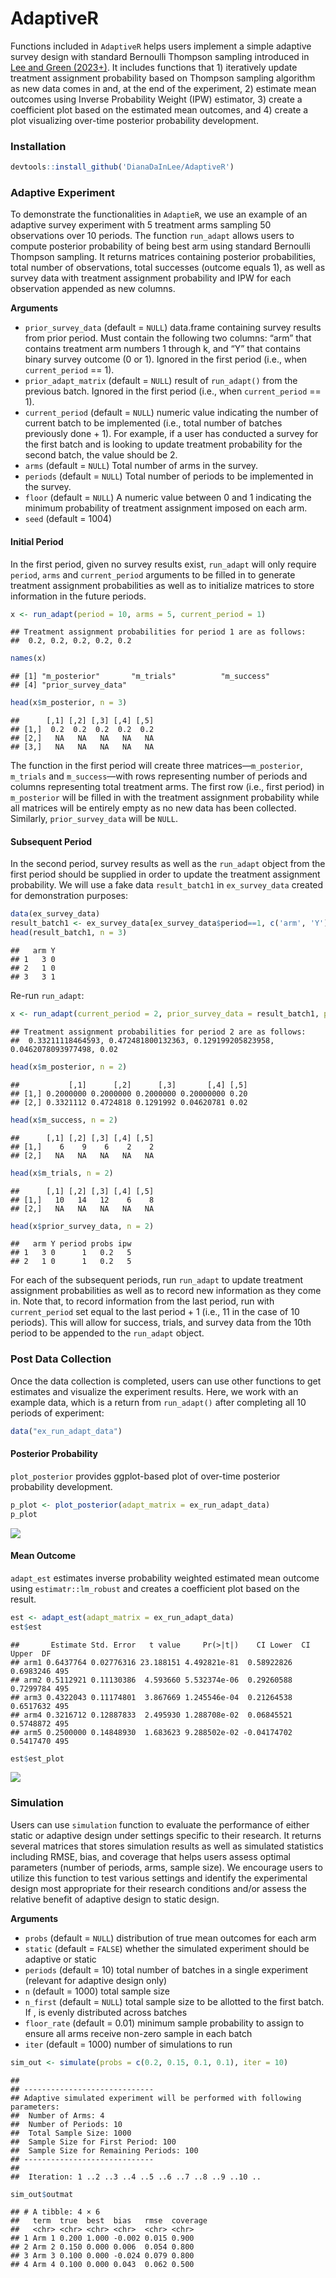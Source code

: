 AdaptiveR
================

Functions included in `AdaptiveR` helps users implement a simple
adaptive survey design with standard Bernoulli Thompson sampling
introduced in [Lee and Green
(2023+)](https://www.dropbox.com/scl/fi/o0o62xwd278lrrtrisg9v/RCV_adaptive.pdf?dl=0&rlkey=owlw1xuqr4o4tnyx1oxl4ey3s).
It includes functions that 1) iteratively update treatment assignment
probability based on Thompson sampling algorithm as new data comes in
and, at the end of the experiment, 2) estimate mean outcomes using
Inverse Probability Weight (IPW) estimator, 3) create a coefficient plot
based on the estimated mean outcomes, and 4) create a plot visualizing
over-time posterior probability development.

### Installation

``` r
devtools::install_github('DianaDaInLee/AdaptiveR')
```

### Adaptive Experiment

To demonstrate the functionalities in `AdaptieR`, we use an example of
an adaptive survey experiment with 5 treatment arms sampling 50
observations over 10 periods. The function `run_adapt` allows users to
compute posterior probability of being best arm using standard Bernoulli
Thompson sampling. It returns matrices containing posterior
probabilities, total number of observations, total successes (outcome
equals 1), as well as survey data with treatment assignment probability
and IPW for each observation appended as new columns.

**Arguments**

- `prior_survey_data` (default = `NULL`) data.frame containing survey
  results from prior period. Must contain the following two columns:
  “arm” that contains treatment arm numbers 1 through k, and “Y” that
  contains binary survey outcome (0 or 1). Ignored in the first period
  (i.e., when `current_period` == 1).
- `prior_adapt_matrix` (default = `NULL`) result of `run_adapt()` from
  the previous batch. Ignored in the first period (i.e., when
  `current_period` == 1).
- `current_period` (default = `NULL`) numeric value indicating the
  number of current batch to be implemented (i.e., total number of
  batches previously done + 1). For example, if a user has conducted a
  survey for the first batch and is looking to update treatment
  probability for the second batch, the value should be 2.
- `arms` (default = `NULL`) Total number of arms in the survey.
- `periods` (default = `NULL`) Total number of periods to be implemented
  in the survey.
- `floor` (default = `NULL`) A numeric value between 0 and 1 indicating
  the minimum probability of treatment assignment imposed on each arm.
- `seed` (default = 1004)

#### Initial Period

In the first period, given no survey results exist, `run_adapt` will
only require `period`, `arms` and `current_period` arguments to be
filled in to generate treatment assignment probabilities as well as to
initialize matrices to store information in the future periods.

``` r
x <- run_adapt(period = 10, arms = 5, current_period = 1)
```

    ## Treatment assignment probabilities for period 1 are as follows:
    ##  0.2, 0.2, 0.2, 0.2, 0.2

``` r
names(x)
```

    ## [1] "m_posterior"       "m_trials"          "m_success"        
    ## [4] "prior_survey_data"

``` r
head(x$m_posterior, n = 3)
```

    ##      [,1] [,2] [,3] [,4] [,5]
    ## [1,]  0.2  0.2  0.2  0.2  0.2
    ## [2,]   NA   NA   NA   NA   NA
    ## [3,]   NA   NA   NA   NA   NA

The function in the first period will create three
matrices—`m_posterior`, `m_trials` and `m_success`—with rows
representing number of periods and columns representing total treatment
arms. The first row (i.e., first period) in `m_posterior` will be filled
in with the treatment assignment probability while all matrices will be
entirely empty as no new data has been collected. Similarly,
`prior_survey_data` will be `NULL`.

#### Subsequent Period

In the second period, survey results as well as the `run_adapt` object
from the first period should be supplied in order to update the
treatment assignment probability. We will use a fake data
`result_batch1` in `ex_survey_data` created for demonstration purposes:

``` r
data(ex_survey_data)
result_batch1 <- ex_survey_data[ex_survey_data$period==1, c('arm', 'Y')]
head(result_batch1, n = 3)
```

    ##   arm Y
    ## 1   3 0
    ## 2   1 0
    ## 3   3 1

Re-run `run_adapt`:

``` r
x <- run_adapt(current_period = 2, prior_survey_data = result_batch1, prior_adapt_matrix = x, floor = 0.02)
```

    ## Treatment assignment probabilities for period 2 are as follows:
    ##  0.33211118464593, 0.472481800132363, 0.129199205823958, 0.0462078093977498, 0.02

``` r
head(x$m_posterior, n = 2)
```

    ##           [,1]      [,2]      [,3]       [,4] [,5]
    ## [1,] 0.2000000 0.2000000 0.2000000 0.20000000 0.20
    ## [2,] 0.3321112 0.4724818 0.1291992 0.04620781 0.02

``` r
head(x$m_success, n = 2)
```

    ##      [,1] [,2] [,3] [,4] [,5]
    ## [1,]    6    9    6    2    2
    ## [2,]   NA   NA   NA   NA   NA

``` r
head(x$m_trials, n = 2)
```

    ##      [,1] [,2] [,3] [,4] [,5]
    ## [1,]   10   14   12    6    8
    ## [2,]   NA   NA   NA   NA   NA

``` r
head(x$prior_survey_data, n = 2)
```

    ##   arm Y period probs ipw
    ## 1   3 0      1   0.2   5
    ## 2   1 0      1   0.2   5

For each of the subsequent periods, run `run_adapt` to update treatment
assignment probabilities as well as to record new information as they
come in. Note that, to record information from the last period, run with
`current_period` set equal to the last period + 1 (i.e., 11 in the case
of 10 periods). This will allow for success, trials, and survey data
from the 10th period to be appended to the `run_adapt` object.

### Post Data Collection

Once the data collection is completed, users can use other functions to
get estimates and visualize the experiment results. Here, we work with
an example data, which is a return from `run_adapt()` after completing
all 10 periods of experiment:

``` r
data("ex_run_adapt_data")
```

#### Posterior Probability

`plot_posterior` provides ggplot-based plot of over-time posterior
probability development.

``` r
p_plot <- plot_posterior(adapt_matrix = ex_run_adapt_data)
p_plot
```

![](README_files/figure-gfm/unnamed-chunk-6-1.png)<!-- -->

#### Mean Outcome

`adapt_est` estimates inverse probability weighted estimated mean
outcome using `estimatr::lm_robust` and creates a coefficient plot based
on the result.

``` r
est <- adapt_est(adapt_matrix = ex_run_adapt_data)
est$est
```

    ##       Estimate Std. Error   t value     Pr(>|t|)    CI Lower  CI Upper  DF
    ## arm1 0.6437764 0.02776316 23.188151 4.492821e-81  0.58922826 0.6983246 495
    ## arm2 0.5112921 0.11130386  4.593660 5.532374e-06  0.29260588 0.7299784 495
    ## arm3 0.4322043 0.11174801  3.867669 1.245546e-04  0.21264538 0.6517632 495
    ## arm4 0.3216712 0.12887833  2.495930 1.288708e-02  0.06845521 0.5748872 495
    ## arm5 0.2500000 0.14848930  1.683623 9.288502e-02 -0.04174702 0.5417470 495

``` r
est$est_plot
```

![](README_files/figure-gfm/unnamed-chunk-7-1.png)<!-- -->

### Simulation

Users can use `simulation` function to evaluate the performance of
either static or adaptive design under settings specific to their
research. It returns several matrices that stores simulation results as
well as simulated statistics including RMSE, bias, and coverage that
helps users assess optimal parameters (number of periods, arms, sample
size). We encourage users to utilize this function to test various
settings and identify the experimental design most appropriate for their
research conditions and/or assess the relative benefit of adaptive
design to static design.

**Arguments**

- `probs` (default = `NULL`) distribution of true mean outcomes for each
  arm
- `static` (default = `FALSE`) whether the simulated experiment should
  be adaptive or static
- `periods` (default = 10) total number of batches in a single
  experiment (relevant for adaptive design only)
- `n` (default = 1000) total sample size
- `n_first` (default = `NULL`) total sample size to be allotted to the
  first batch. If , is evenly distributed across batches
- `floor_rate` (default = 0.01) minimum sample probability to assign to
  ensure all arms receive non-zero sample in each batch
- `iter` (default = 1000) number of simulations to run

``` r
sim_out <- simulate(probs = c(0.2, 0.15, 0.1, 0.1), iter = 10)
```

    ## 
    ## -----------------------------
    ## Adaptive simulated experiment will be performed with following parameters:
    ##  Number of Arms: 4 
    ##  Number of Periods: 10 
    ##  Total Sample Size: 1000 
    ##  Sample Size for First Period: 100 
    ##  Sample Size for Remaining Periods: 100 
    ## -----------------------------
    ## 
    ##  Iteration: 1 ..2 ..3 ..4 ..5 ..6 ..7 ..8 ..9 ..10 ..

``` r
sim_out$outmat
```

    ## # A tibble: 4 × 6
    ##   term  true  best  bias   rmse  coverage
    ##   <chr> <chr> <chr> <chr>  <chr> <chr>   
    ## 1 Arm 1 0.200 1.000 -0.002 0.015 0.900   
    ## 2 Arm 2 0.150 0.000 0.006  0.054 0.800   
    ## 3 Arm 3 0.100 0.000 -0.024 0.079 0.800   
    ## 4 Arm 4 0.100 0.000 0.043  0.062 0.500
